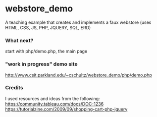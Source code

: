 # webstore_demo
A teaching example that creates and implements a faux webstore (uses HTML, CSS, JS, PHP, JQUERY, SQL, ERD)


### What next?
start with php/demo.php, the main page

### "work in progress" demo site
http://www.csit.parkland.edu/~cschultz/webstore_demo/php/demo.php

### Credits
I used resources and ideas from the following:
https://community.tableau.com/docs/DOC-1236
https://tutorialzine.com/2009/09/shopping-cart-php-jquery
